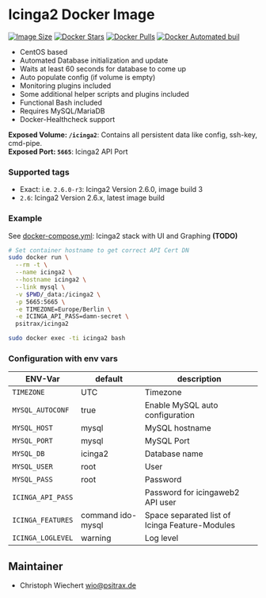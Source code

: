 # Icinga2 Docker Image

[![Image Size](https://images.microbadger.com/badges/image/psitrax/icinga2.svg)](https://microbadger.com/images/psitrax/icinga2)
[![Docker Stars](https://img.shields.io/docker/stars/psitrax/icinga2.svg)](https://hub.docker.com/r/psitrax/icinga2/)
[![Docker Pulls](https://img.shields.io/docker/pulls/psitrax/icinga2.svg)](https://hub.docker.com/r/psitrax/icinga2/)
[![Docker Automated buil](https://img.shields.io/docker/automated/psitrax/icinga2.svg)](https://hub.docker.com/r/psitrax/icinga2/)

* CentOS based
* Automated Database initialization and update
* Waits at least 60 seconds for database to come up
* Auto populate config (if volume is empty)
* Monitoring plugins included
* Some additional helper scripts and plugins included
* Functional Bash included
* Requires MySQL/MariaDB
* Docker-Healthcheck support

**Exposed Volume: `/icinga2`**: Contains all persistent data like config, ssh-key, cmd-pipe.  
**Exposed Port: `5665`**: Icinga2 API Port

### Supported tags

* Exact: i.e. `2.6.0-r3`: Icinga2 Version 2.6.0, image build 3
* `2.6`: Icinga2 Version 2.6.x, latest image build

### Example

See [docker-compose.yml](): Icinga2 stack with UI and Graphing **(TODO)**  

```bash
# Set container hostname to get correct API Cert DN
sudo docker run \
  --rm -t \
  --name icinga2 \
  --hostname icinga2 \
  --link mysql \
  -v $PWD/_data:/icinga2 \
  -p 5665:5665 \
  -e TIMEZONE=Europe/Berlin \
  -e ICINGA_API_PASS=damn-secret \
  psitrax/icinga2
```

```bash
sudo docker exec -ti icinga2 bash
```

### Configuration with env vars

| ENV-Var            | default           | description                                    |
|--------------------|-------------------|------------------------------------------------|
| `TIMEZONE`         | UTC               | Timezone                                       |
| `MYSQL_AUTOCONF`   | true              | Enable MySQL auto configuration                |
| `MYSQL_HOST`       | mysql             | MySQL hostname                                 |
| `MYSQL_PORT`       | mysql             | MySQL Port                                     |
| `MYSQL_DB`         | icinga2           | Database name                                  |
| `MYSQL_USER`       | root              | User                                           |
| `MYSQL_PASS`       | root              | Password                                       |
| `ICINGA_API_PASS`  |                   | Password for icingaweb2 API user               |
| `ICINGA_FEATURES`  | command ido-mysql | Space separated list of Icinga Feature-Modules |
| `ICINGA_LOGLEVEL`  | warning           | Log level                                      |


## Maintainer
* Christoph Wiechert <wio@psitrax.de>
